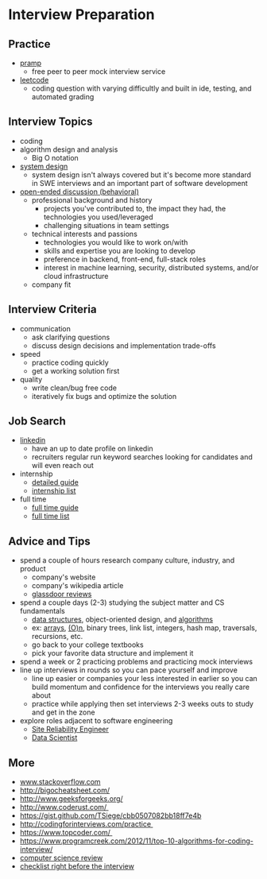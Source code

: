 # Interview Preparation

## Practice

* [pramp](https://www.pramp.com/#/)
  * free peer to peer mock interview service
* [leetcode](https://leetcode.com/problemset/all/)
  * coding question with varying difficultly and built in ide, testing, and automated grading

## Interview Topics

* coding
* algorithm design and analysis
  * Big O notation
* [system design](https://github.com/checkcheckzz/system-design-interview#table-of-contents)
  * system design isn't always covered but it's become more standard in SWE interviews and an important part of software development
* [open-ended discussion (behavioral)](https://github.com/unboagable/software-engineering-roadmap/blob/master/interview%20prep/Behavioral%20Interview.md)
  * professional background and history
    * projects you've contributed to, the impact they had, the technologies you used/leveraged
    * challenging situations in team settings
  * technical interests and passions
    * technologies you would like to work on/with
    * skills and expertise you are looking to develop
    * preference in backend, front-end, full-stack roles
    * interest in machine learning, security, distributed systems, and/or cloud infrastructure
  * company fit
    
## Interview Criteria

* communication
  * ask clarifying questions
  * discuss design decisions and implementation trade-offs
* speed
  * practice coding quickly
  * get a working solution first
* quality
  * write clean/bug free code
  * iteratively fix bugs and optimize the solution
  
## Job Search

* [linkedin](https://www.linkedin.com/)
  * have an up to date profile on linkedin
  * recruiters regular run keyword searches looking for candidates and will even reach out
* internship
  * [detailed guide](https://pittcs.wiki/zero-to-offer/)
  * [internship list](https://github.com/pittcsc/Summer2021-Internships#the-list-)
* full time
  * [full time guide](https://github.com/cassidoo/getting-a-gig#getting-a-gig-a-guide)
  * [full time list](https://github.com/pittcsc/NewGrad-2021#2021-new-grad-applications)
  
## Advice and Tips

* spend a couple of hours research company culture, industry, and product
  * company's website
  * company's wikipedia article
  * [glassdoor reviews](https://www.glassdoor.com/Reviews/index.htm)
* spend a couple days (2-3) studying the subject matter and CS fundamentals
  * [data structures](https://github.com/unboagable/software-engineering-roadmap/blob/master/computer%20science%20review/Data%20Structures/Data%20Structures.md), object-oriented design, and [algorithms](https://github.com/unboagable/software-engineering-roadmap/blob/master/computer%20science%20review/Algorithms/Algorithms.md)
  * ex: [arrays](https://github.com/unboagable/software-engineering-roadmap/blob/master/computer%20science%20review/Primitives/Arrays/Arrays.md), [(O)n](https://www.bigocheatsheet.com/), binary trees, link list, integers, hash map, traversals, recursions, etc.
  * go back to your college textbooks
  * pick your favorite data structure and implement it
* spend a week or 2 practicing problems and practicing mock interviews
* line up interviews in rounds so you can pace yourself and improve
  * line up easier or companies your less interested in earlier so you can build momentum and confidence for the interviews you really care about
  * practice while applying then set interviews 2-3 weeks outs to study and get in the zone
* explore roles adjacent to software engineering
  * [Site Reliability Engineer](https://github.com/mxssl/sre-interview-prep-guide)
  * [Data Scientist](https://github.com/MrMimic/data-scientist-roadmap#data-scientist-roadmap)

## More

* www.stackoverflow.com
* http://bigocheatsheet.com/
* http://www.geeksforgeeks.org/
* http://www.coderust.com/ 
* https://gist.github.com/TSiege/cbb0507082bb18ff7e4b
* http://codingforinterviews.com/practice 
* https://www.topcoder.com/ 
* https://www.programcreek.com/2012/11/top-10-algorithms-for-coding-interview/
* [computer science review](https://github.com/unboagable/software-engineering-roadmap/blob/master/computer%20science%20review/Computer%20Science%20Review.md)
* [checklist right before the interview](https://github.com/yangshun/tech-interview-handbook/blob/master/contents/cheatsheet.md#before-interview)
